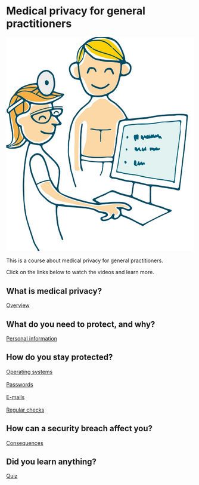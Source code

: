 
<html lang="en" dir="ltr">
  <head>
    <meta charset="utf-8">
    <title>Medical privacy for general practitioners</title>
    <link rel="stylesheet" href="stil.css">
  </head>
  <body>
    <h1>Medical privacy for general practitioners</h1>
    <img class="bilde1" src="img/bilde1.jpg" alt="fastlege">
    <p class="tekst1">This is a course about medical privacy for general practitioners.</p>
    <p class="tekst2">Click on the links below to watch the videos and learn more. </p>
    <h2>What is medical privacy?</h2>
    <a href="https://www.youtube.com/watch?v=cMPaaaYLQG4">Overview</a>
    <h2>What do you need to protect, and why?</h2>
    <a href="https://www.youtube.com/watch?v=7ZgQ2yapcgw">Personal information</a>
    <h2>How do you stay protected?</h2>
    <a href="https://www.youtube.com/watch?v=LNtuiOL6gnI">Operating systems</a>
    <br>
    <br>
    <a href="https://www.youtube.com/watch?v=bEnYadLJqM0">Passwords</a>
    <br>
    <br>
    <a href="https://www.youtube.com/watch?v=WR-aQ8AtI3o">E-mails</a>
    <br>
    <br>
    <a href="https://www.youtube.com/watch?v=M9KYZNhYLbM">Regular checks</a>
    <h2>How can a security breach affect you?</h2>
    <a href="https://www.youtube.com/watch?v=bCLczvt2DMw">Consequences</a>
    <h2>Did you learn anything?</h2>
    <a href="https://www.fyrebox.com/play/medical-privacy-for-gener_e4DGqPYzO">Quiz</a>

  </body>
</html>
